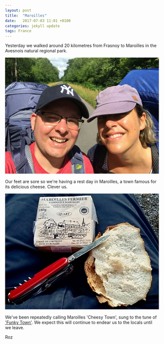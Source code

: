 ```yaml
---
layout: post
title:  "Maroilles"
date:   2017-07-03 11:01 +0100
categories: jekyll update
tags: France
---
```

Yesterday we walked around 20 kilometres from Frasnoy to Maroilles in the Avesnois natural regional park.

![roz and tom walking in the forest](https://github.com/tombye/trexit/raw/gh-pages/assets/images/roz-and-tom-walking-in-the-forest-800x601.jpg)

Our feet are sore so we're having a rest day in Maroilles, a town famous for its delicious cheese. Clever us.

![delicious maroilles cheese, swiss army knife and bread on tom's lap](https://github.com/tombye/trexit/raw/gh-pages/assets/images/delicious-cheese.jpg)

We've been repeatedly calling Maroilles 'Cheesy Town', sung to the tune of ['Funky Town'](https://m.youtube.com/watch?v=tVlMFS8CB-k). We expect this will continue to endear us to the locals until we leave. 

Roz


